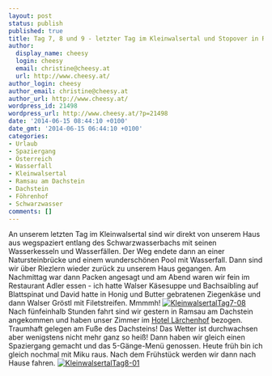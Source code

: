 ```yaml
---
layout: post
status: publish
published: true
title: Tag 7, 8 und 9 - letzter Tag im Kleinwalsertal und Stopover in Ramsau am Dachstein
author:
  display_name: cheesy
  login: cheesy
  email: christine@cheesy.at
  url: http://www.cheesy.at/
author_login: cheesy
author_email: christine@cheesy.at
author_url: http://www.cheesy.at/
wordpress_id: 21498
wordpress_url: http://www.cheesy.at/?p=21498
date: '2014-06-15 08:44:10 +0100'
date_gmt: '2014-06-15 06:44:10 +0100'
categories:
- Urlaub
- Spaziergang
- Österreich
- Wasserfall
- Kleinwalsertal
- Ramsau am Dachstein
- Dachstein
- Föhrenhof
- Schwarzwasser
comments: []
---
```

An unserem letzten Tag im Kleinwalsertal sind wir direkt von unserem Haus aus wegspaziert entlang des Schwarzwasserbachs mit seinen Wasserkesseln und Wasserfällen. Der Weg endete dann an einer Natursteinbrücke und einem wunderschönen Pool mit Wasserfall.
Dann sind wir über Riezlern wieder zurück zu unserem Haus gegangen.
Am Nachmittag war dann Packen angesagt und am Abend waren wir fein im Restaurant Adler essen - ich hatte Walser Käsesuppe und Bachsaibling auf Blattspinat und David hatte in Honig und Butter gebratenen Ziegenkäse und dann Walser Gröstl mit Filetstreifen. Mmmmh!
[![KleinwalsertalTag7-08](http://www.cheesy.at/wp-content/uploads/KleinwalsertalTag7-08.jpg)](http://www.cheesy.at/fotos/urlaub/kleinwalsertal/tag-7-letzter-spaziergang-und-zusammenpacken/ "Tag 7 – Letzter Spaziergang und Zusammenpacken")
Nach fünfeinhalb Stunden fahrt sind wir gestern in Ramsau am Dachstein angekommen und haben unser Zimmer im [Hotel Lärchenhof](http://www.hotel-laerchenhof.at/) bezogen.
Traumhaft gelegen am Fuße des Dachsteins! Das Wetter ist durchwachsen aber wenigstens nicht mehr ganz so heiß! Dann haben wir gleich einen Spaziergang gemacht und das 5-Gänge-Menü genossen.
Heute früh bin ich gleich nochmal mit Miku raus. Nach dem Frühstück werden wir dann nach Hause fahren.
[![KleinwalsertalTag8-01](http://www.cheesy.at/wp-content/uploads/KleinwalsertalTag8-01.jpg)](http://www.cheesy.at/fotos/urlaub/kleinwalsertal/tag-8-ramsau-am-dachstein/ "Tag 8 – Ramsau am Dachstein")
